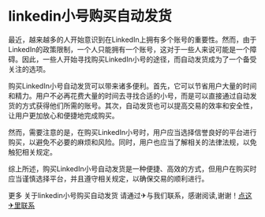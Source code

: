 # linkedin小号购买自动发货

最近，越来越多的人开始意识到在LinkedIn上拥有多个账号的重要性。然而，由于LinkedIn的政策限制，一个人只能拥有一个账号，这对于一些人来说可能是一个障碍。因此，一些人开始寻找购买LinkedIn小号的途径，而自动发货成为了一个备受关注的选项。

购买LinkedIn小号自动发货可以带来诸多便利。首先，它可以节省用户大量的时间和精力。用户不必再花费大量的时间去寻找合适的小号，而是可以直接通过自动发货的方式获得他们所需的账号。其次，自动发货也可以提高交易的效率和安全性，让用户更加放心和便捷地完成购买。

然而，需要注意的是，在购买LinkedIn小号时，用户应当选择信誉良好的平台进行购买，以避免不必要的麻烦和风险。同时，用户也应当了解相关的法律法规，以免触犯相关规定。

综上所述，购买LinkedIn小号自动发货是一种便捷、高效的方式，但用户在购买时应当谨慎选择平台，并且遵守相关规定，以确保交易的顺利进行。

更多 关于linkedin小号购买自动发货 请通过✈与我们联系，感谢阅读,谢谢！[点这✈里联系](https://b.k02.cc)